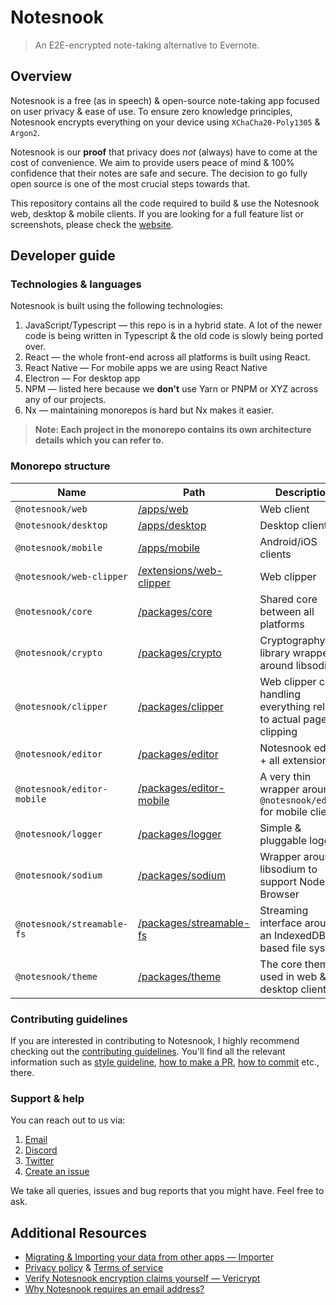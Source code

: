 # Notesnook

> An E2E-encrypted note-taking alternative to Evernote.

## Overview

Notesnook is a free (as in speech) & open-source note-taking app focused on user privacy & ease of use. To ensure zero knowledge principles, Notesnook encrypts everything on your device using `XChaCha20-Poly1305` & `Argon2`.

Notesnook is our **proof** that privacy does _not_ (always) have to come at the cost of convenience. We aim to provide users peace of mind & 100% confidence that their notes are safe and secure. The decision to go fully open source is one of the most crucial steps towards that.

This repository contains all the code required to build & use the Notesnook web, desktop & mobile clients. If you are looking for a full feature list or screenshots, please check the [website](https://notesnook.com/).

## Developer guide

### Technologies & languages

Notesnook is built using the following technologies:

1. JavaScript/Typescript — this repo is in a hybrid state. A lot of the newer code is being written in Typescript & the old code is slowly being ported over.
2. React — the whole front-end across all platforms is built using React.
3. React Native — For mobile apps we are using React Native
4. Electron — For desktop app
5. NPM — listed here because we **don't** use Yarn or PNPM or XYZ across any of our projects.
6. Nx — maintaining monorepos is hard but Nx makes it easier.

> **Note: Each project in the monorepo contains its own architecture details which you can refer to.**

### Monorepo structure

| Name                       | Path                                               | Description                                                          |
| -------------------------- | -------------------------------------------------- | -------------------------------------------------------------------- |
| `@notesnook/web`           | [/apps/web](/apps/web)                             | Web client                                                           |
| `@notesnook/desktop`       | [/apps/desktop](/apps/desktop)                     | Desktop client                                                       |
| `@notesnook/mobile`        | [/apps/mobile](/apps/mobile)                       | Android/iOS clients                                                  |
| `@notesnook/web-clipper`   | [/extensions/web-clipper](/extensions/web-clipper) | Web clipper                                                          |
| `@notesnook/core`          | [/packages/core](/packages/core)                   | Shared core between all platforms                                    |
| `@notesnook/crypto`        | [/packages/crypto](/packages/crypto)               | Cryptography library wrapper around libsodium                        |
| `@notesnook/clipper`       | [/packages/clipper](/packages/clipper)             | Web clipper core handling everything related to actual page clipping |
| `@notesnook/editor`        | [/packages/editor](/packages/editor)               | Notesnook editor + all extensions                                    |
| `@notesnook/editor-mobile` | [/packages/editor-mobile](/packages/editor-mobile) | A very thin wrapper around `@notesnook/editor` for mobile clients    |
| `@notesnook/logger`        | [/packages/logger](/packages/logger)               | Simple & pluggable logger                                            |
| `@notesnook/sodium`        | [/packages/sodium](/packages/sodium)               | Wrapper around libsodium to support Node.js & Browser                |
| `@notesnook/streamable-fs` | [/packages/streamable-fs](/packages/streamable-fs) | Streaming interface around an IndexedDB based file system            |
| `@notesnook/theme`         | [/packages/theme](/packages/theme)                 | The core theme used in web & desktop clients                         |

### Contributing guidelines

If you are interested in contributing to Notesnook, I highly recommend checking out the [contributing guidelines](/CONTRIBUTING.md). You'll find all the relevant information such as [style guideline](/CONTRIBUTING.md#style-guidelines), [how to make a PR](/CONTRIBUTING.md#opening--submitting-a-pull-request), [how to commit](/CONTRIBUTING.md#commit-guidelines) etc., there.

### Support & help

You can reach out to us via:

1. [Email](mailto:support@streetwriters.co)
2. [Discord](https://discord.gg/5davZnhw3V)
3. [Twitter](https://twitter.com/notesnook)
4. [Create an issue](https://github.com/streetwriters/notesnook/issues/new)

We take all queries, issues and bug reports that you might have. Feel free to ask.

## Additional Resources

- [Migrating & Importing your data from other apps — Importer](https://importer.notesnook.com/)
- [Privacy policy](https://notesnook.com/privacy) & [Terms of service](https://notesnook.com/terms)
- [Verify Notesnook encryption claims yourself — Vericrypt](https://vericrypt.notesnook.com/)
- [Why Notesnook requires an email address?](https://blog.notesnook.com/why-notesnook-requires-an-email-address/)
